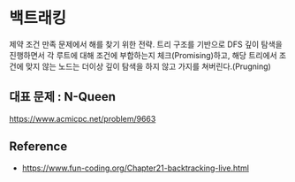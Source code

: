 # 백트래킹

제약 조건 만족 문제에서 해를 찾기 위한 전략.
트리 구조를 기반으로 DFS 깊이 탐색을 진행하면서 각 루트에 대해 조건에 부합하는지 체크(Promising)하고, 해당 트리에서 조건에 맞지 않는 노드는 더이상 깊이 탐색을 하지 않고 가지를 쳐버린다.(Prugning)

## 대표 문제 : N-Queen
https://www.acmicpc.net/problem/9663


## Reference
- https://www.fun-coding.org/Chapter21-backtracking-live.html